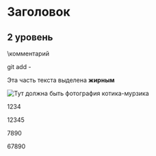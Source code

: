 # Заголовок

## 2 уровень

\\комментарий

 git add -

 Эта часть текста выделена **жирным**


 ![Тут должна быть фотография котика-мурзика](murzik.jpg)

 1234

 12345

 
 7890

 67890
